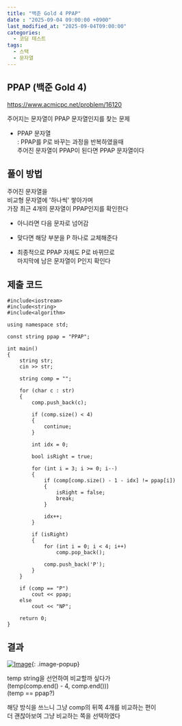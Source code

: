 ```yaml
---
title: "백준 Gold 4 PPAP"
date : "2025-09-04 09:00:00 +0900"
last_modified_at: "2025-09-04T09:00:00"
categories:
  - 코딩 테스트
tags:
  - 스택
  - 문자열
---
```


## PPAP (백준 Gold 4)
<https://www.acmicpc.net/problem/16120><br>

주어지는 문자열이 PPAP 문자열인지를 찾는 문제<br>

- PPAP 문자열<br>
  : PPAP를 P로 바꾸는 과정을 반복하였을때<br>
    주어진 문자열이 PPAP이 된다면 PPAP 문자열이다<br>

## 풀이 방법

주어진 문자열을<br>
비교형 문자열에 '하나씩' 쌓아가며<br>
가장 최근 4개의 문자열이 PPAP인지를 확인한다<br>

- 아니라면 다음 문자로 넘어감<br>

- 맞다면 해당 부분을 P 하나로 교체해준다<br>

- 최종적으로 PPAP 자체도 P로 바뀌므로<br>
  마지막에 남은 문자열이 P인지 확인다<br>

## 제출 코드

```
#include<iostream>
#include<string>
#include<algorithm>

using namespace std;

const string ppap = "PPAP";

int main()
{
	string str;
	cin >> str;

	string comp = "";
	
	for (char c : str)
	{
		comp.push_back(c);

		if (comp.size() < 4)
		{
			continue;
		}
		
		int idx = 0;

		bool isRight = true;

		for (int i = 3; i >= 0; i--)
		{
			if (comp[comp.size() - 1 - idx] != ppap[i])
			{
				isRight = false;
				break;
			}

			idx++;
		}

		if (isRight)
		{
			for (int i = 0; i < 4; i++)
				comp.pop_back();

			comp.push_back('P');
		}
	}

	if (comp == "P")
		cout << ppap;
	else
		cout << "NP";

	return 0;
}
```

## 결과
[![Image](https://github.com/user-attachments/assets/379ea782-1edd-479d-a2d5-2a987a731bc8)](https://github.com/user-attachments/assets/379ea782-1edd-479d-a2d5-2a987a731bc8){: .image-popup}<br>

temp string을 선언하여 비교할까 싶다가<br>
(temp(comp.end() - 4, comp.end()))<br>
(temp == ppap?)<br>

해당 방식을 쓰느니 그냥 comp의 뒤쪽 4개를 비교하는 편이<br>
더 괜찮아보여 그냥 비교하는 쪽을 선택하였다<br>